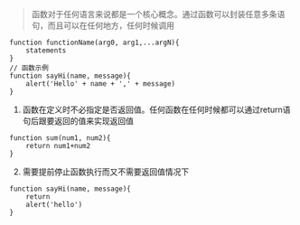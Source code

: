 > 函数对于任何语言来说都是一个核心概念。通过函数可以封装任意多条语句，而且可以在任何地方，任何时候调用

```
function functionName(arg0, arg1,...argN){
    statements
}
// 函数示例
function sayHi(name, message){
    alert('Hello' + name + ',' + message)
}
```
1. 函数在定义时不必指定是否返回值。任何函数在任何时候都可以通过return语句后跟要返回的值来实现返回值
```
function sum(num1, num2){
    return num1+num2
}
```
2. 需要提前停止函数执行而又不需要返回值情况下
```
function sayHi(name, message){
    return
    alert('hello')
}
```